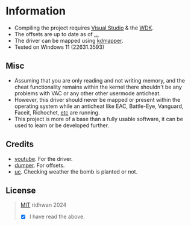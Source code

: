 # Information
- Compiling the project requires [Visual Studio](https://visualstudio.microsoft.com/downloads/) & the [WDK](https://learn.microsoft.com/en-us/windows-hardware/drivers/download-the-wdk#download-icon-for-wdk-step-3-install-wdk).
- The offsets are up to date as of [...](https://steamdb.info/changelist/23684880/)
- The driver can be mapped using [kdmapper](https://github.com/TheCruZ/kdmapper).
- Tested on Windows 11 (22631.3593)

## Misc
- Assuming that you are only reading and not writing memory, and the cheat functionality remains within the kernel there shouldn't be any problems with VAC or any other other usermode anticheat.
- However, this driver should never be mapped or present within the operating system while an anticheat like EAC, Battle-Eye, Vanguard, Faceit, Richochet, [etc](https://levvvel.com/games-with-kernel-level-anti-cheat-software/) are running.
- This project is more of a base than a fully usable software, it can be used to learn or be developed further.

## Credits
- [youtube](https://www.youtube.com/results?search_query=how+to+make+a+kernel+driver). For the driver.
- [dumper](https://github.com/a2x/cs2-dumper). For offsets.
- [uc](https://www.unknowncheats.me/forum/counter-strike-2-a/606947-bomb-esp-help.html). Checking weather the bomb is planted or not. 


## License
> [MIT](https://opensource.org/license/mit) ridhwan 2024
> - [x] I have read the above.
